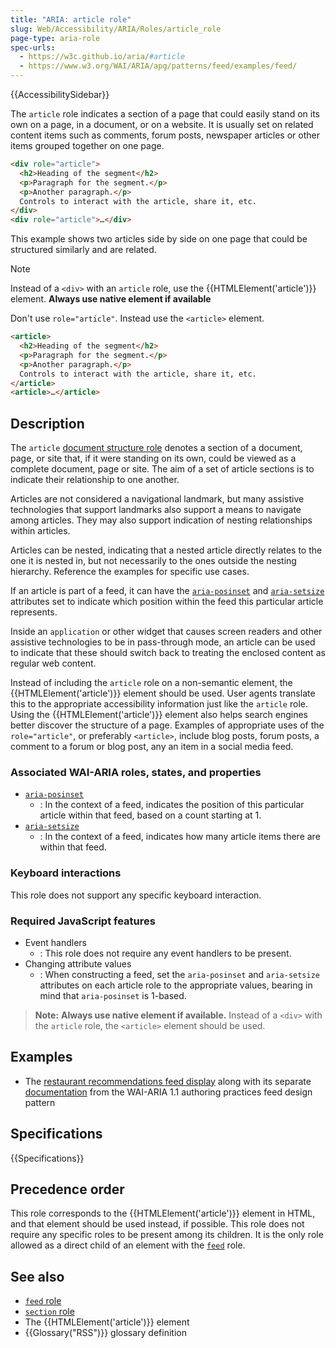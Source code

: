 ```yaml
---
title: "ARIA: article role"
slug: Web/Accessibility/ARIA/Roles/article_role
page-type: aria-role
spec-urls:
  - https://w3c.github.io/aria/#article
  - https://www.w3.org/WAI/ARIA/apg/patterns/feed/examples/feed/
---
```


{{AccessibilitySidebar}}

The `article` role indicates a section of a page that could easily stand on its own on a page, in a document, or on a website. It is usually set on related content items such as comments, forum posts, newspaper articles or other items grouped together on one page.

```html
<div role="article">
  <h2>Heading of the segment</h2>
  <p>Paragraph for the segment.</p>
  <p>Another paragraph.</p>
  Controls to interact with the article, share it, etc.
</div>
<div role="article">…</div>
```

This example shows two articles side by side on one page that could be structured similarly and are related.

> [!NOTE]
> Instead of a `<div>` with an `article` role, use the {{HTMLElement('article')}} element. **Always use native element if available**

Don't use `role="article"`. Instead use the `<article>` element.

```html
<article>
  <h2>Heading of the segment</h2>
  <p>Paragraph for the segment.</p>
  <p>Another paragraph.</p>
  Controls to interact with the article, share it, etc.
</article>
<article>…</article>
```

## Description

The `article` [document structure role](/en-US/docs/Web/Accessibility/ARIA/Roles#1._document_structure_roles) denotes a section of a document, page, or site that, if it were standing on its own, could be viewed as a complete document, page or site. The aim of a set of article sections is to indicate their relationship to one another.

Articles are not considered a navigational landmark, but many assistive technologies that support landmarks also support a means to navigate among articles. They may also support indication of nesting relationships within articles.

Articles can be nested, indicating that a nested article directly relates to the one it is nested in, but not necessarily to the ones outside the nesting hierarchy. Reference the examples for specific use cases.

If an article is part of a feed, it can have the [`aria-posinset`](/en-US/docs/Web/Accessibility/ARIA/Attributes/aria-posinset) and [`aria-setsize`](/en-US/docs/Web/Accessibility/ARIA/Attributes/aria-setsize) attributes set to indicate which position within the feed this particular article represents.

Inside an `application` or other widget that causes screen readers and other assistive technologies to be in pass-through mode, an article can be used to indicate that these should switch back to treating the enclosed content as regular web content.

Instead of including the `article` role on a non-semantic element, the {{HTMLElement('article')}} element should be used. User agents translate this to the appropriate accessibility information just like the `article` role. Using the {{HTMLElement('article')}} element also helps search engines better discover the structure of a page. Examples of appropriate uses of the `role="article"`, or preferably `<article>`, include blog posts, forum posts, a comment to a forum or blog post, any an item in a social media feed.

### Associated WAI-ARIA roles, states, and properties

- [`aria-posinset`](/en-US/docs/Web/Accessibility/ARIA/Attributes/aria-posinset)
  - : In the context of a feed, indicates the position of this particular article within that feed, based on a count starting at 1.
- [`aria-setsize`](/en-US/docs/Web/Accessibility/ARIA/Attributes/aria-setsize)
  - : In the context of a feed, indicates how many article items there are within that feed.

### Keyboard interactions

This role does not support any specific keyboard interaction.

### Required JavaScript features

- Event handlers
  - : This role does not require any event handlers to be present.
- Changing attribute values
  - : When constructing a feed, set the `aria-posinset` and `aria-setsize` attributes on each article role to the appropriate values, bearing in mind that `aria-posinset` is 1-based.

> **Note:** **Always use native element if available.** Instead of a `<div>` with the `article` role, the `<article>` element should be used.

## Examples

- The [restaurant recommendations feed display](https://www.w3.org/WAI/ARIA/apg/patterns/feed/examples/feed-display.html) along with its separate [documentation](https://www.w3.org/WAI/ARIA/apg/patterns/feed/examples/feed/) from the WAI-ARIA 1.1 authoring practices feed design pattern

## Specifications

{{Specifications}}

## Precedence order

This role corresponds to the {{HTMLElement('article')}} element in HTML, and that element should be used instead, if possible. This role does not require any specific roles to be present among its children. It is the only role allowed as a direct child of an element with the [`feed`](/en-US/docs/Web/Accessibility/ARIA/Roles/feed_role) role.

## See also

- [`feed` role](/en-US/docs/Web/Accessibility/ARIA/Roles/feed_role)
- [`section` role](/en-US/docs/Web/Accessibility/ARIA/Roles/section_role)
- The {{HTMLElement('article')}} element
- {{Glossary("RSS")}} glossary definition
